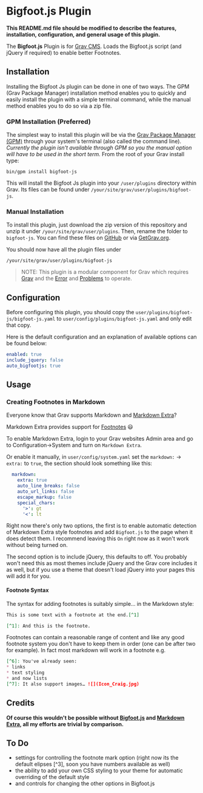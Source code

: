 # Bigfoot.js Plugin

**This README.md file should be modified to describe the features, installation, configuration, and general usage of this plugin.**

The **Bigfoot.js** Plugin is for [Grav CMS](http://github.com/getgrav/grav). Loads the Bigfoot.js script (and jQuery if required) to enable better Footnotes.

## Installation

Installing the Bigfoot Js plugin can be done in one of two ways. The GPM (Grav Package Manager) installation method enables you to quickly and easily install the plugin with a simple terminal command, while the manual method enables you to do so via a zip file.

### GPM Installation (Preferred)

The simplest way to install this plugin will be via the [Grav Package Manager (GPM)](http://learn.getgrav.org/advanced/grav-gpm) through your system's terminal (also called the command line). *Currently the plugin isn't available through GPM so you the manual option will have to be used in the short term.*  From the root of your Grav install type:

    bin/gpm install bigfoot-js

This will install the Bigfoot Js plugin into your `/user/plugins` directory within Grav. Its files can be found under `/your/site/grav/user/plugins/bigfoot-js`.

### Manual Installation

To install this plugin, just download the zip version of this repository and unzip it under `/your/site/grav/user/plugins`. Then, rename the folder to `bigfoot-js`. You can find these files on [GitHub](https://github.com/craig-phillips/grav-plugin-bigfoot-js) or via [GetGrav.org](http://getgrav.org/downloads/plugins#extras).

You should now have all the plugin files under

    /your/site/grav/user/plugins/bigfoot-js
	
> NOTE: This plugin is a modular component for Grav which requires [Grav](http://github.com/getgrav/grav) and the [Error](https://github.com/getgrav/grav-plugin-error) and [Problems](https://github.com/getgrav/grav-plugin-problems) to operate.

## Configuration

Before configuring this plugin, you should copy the `user/plugins/bigfoot-js/bigfoot-js.yaml` to `user/config/plugins/bigfoot-js.yaml` and only edit that copy.

Here is the default configuration and an explanation of available options can be found below:

```yaml
enabled: true
include_jquery: false
auto_bigfootjs: true
```

## Usage

### Creating Footnotes in Markdown

Everyone know that Grav supports Markdown and [Markdown Extra](https://michelf.ca/projects/php-markdown/extra/)?

Markdown Extra provides support for [Footnotes](https://michelf.ca/projects/php-markdown/extra/#footnotes) 😃

To enable Markdown Extra, login to your Grav websites Admin area and go to Configuration->System and turn on `Markdown Extra`.

Or enable it manually, in `user/config/system.yaml` set the `markdown:` -> `extra:` to `true`, the section should look something like this:

```yaml
  markdown:
    extra: true
    auto_line_breaks: false
    auto_url_links: false
    escape_markup: false
    special_chars:
      '>': gt
      '<': lt
```

Right now there's only two options, the first is to enable automatic detection of Markdown Extra style footnotes and add `Bigfoot.js` to the page when it does detect them. I recommend leaving this `On` right now as it won't work without being turned on.

The second option is to include jQuery, this defaults to off. You probably won't need this as most themes include jQuery and the Grav core includes it as well, but if you use a theme that doesn't load jQuery into your pages this will add it for you.



#### Footnote Syntax

The syntax for adding footnotes is suitably simple… in the Markdown style:

```md
This is some text with a footnote at the end.[^1]

[^1]: And this is the footnote.
```

Footnotes can contain a reasonable range of content and like any good footnote system you don't have to keep them in order (one can be after two for example). In fact most markdown will work in a footnote e.g.

```md
[^6]: You've already seen:
* links
* text styling
* and now lists
[^7]: It also support images… ![](Icon_Craig.jpg)
```

## Credits

**Of course this wouldn't be possible without [Bigfoot.js](http://www.bigfootjs.com) and [Markdown Extra](https://michelf.ca/projects/php-markdown/extra/), all my efforts are trivial by comparison.**

## To Do

 * settings for controlling the footnote mark option (right now its the default elipses [^3], soon you have numbers available as well)
 * the ability to add your own CSS styling to your theme for automatic overriding of the default style
 * and controls for changing the other options in Bigfoot.js

